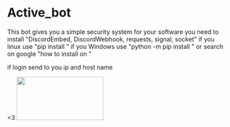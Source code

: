 # Active_bot
This bot gives you a simple security system for your software
you need to install "DiscordEmbed, DiscordWebhook, requests, signal, socket"
if you linux use "pip install "
if you Windows use "python -m pip install "
or search on google "how to install on "


if login send to you ip and host name

<3
<img src="https://cdn.discordapp.com/attachments/788827102677434449/941101115771060275/A510485E-227B-4830-BCB2-6F8C023682B2.jpg" width="200" height="100">
